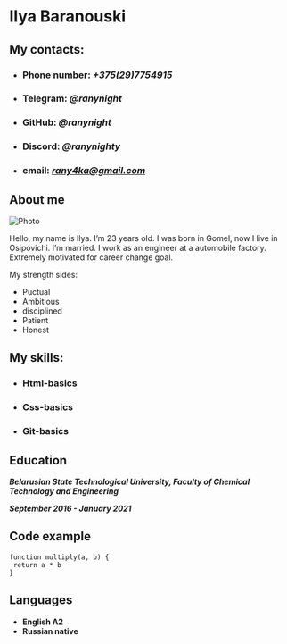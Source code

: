 # **Ilya Baranouski**
## **My contacts:**
* ### **Phone number:** *+375(29)7754915*
* ### **Telegram:**  *@ranynight*
* ### **GitHub:**  *@ranynight*
* ### **Discord:**  *@ranynighty*
* ### **email:** *rany4ka@gmail.com*
## **About me**
![Photo](https://ibb.co/Gtq8930 "Photo") 

Hello, my name is Ilya. I’m 23 years old. I was born in Gomel, now I live in Osipovichi. I’m married. 
I work as an engineer at a automobile factory. Extremely motivated for career change goal.


My strength sides:

* Puctual
* Ambitious
* disciplined
* Patient
* Honest

## **My skills:**
* ### **Html-basics**
* ### **Css-basics**
* ### **Git-basics**

## **Education**
***Belarusian State Technological University, Faculty of Chemical Technology and Engineering***

 ***September 2016 - January 2021***

 ## **Code example**
 ```
 function multiply(a, b) {
  return a * b
} ​
```

## **Languages**
* **English A2**
* **Russian native**



